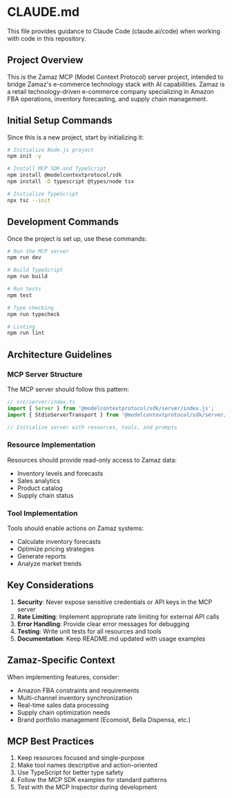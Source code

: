 # CLAUDE.md

This file provides guidance to Claude Code (claude.ai/code) when working with code in this repository.

## Project Overview

This is the Zamaz MCP (Model Context Protocol) server project, intended to bridge Zamaz's e-commerce technology stack with AI capabilities. Zamaz is a retail technology-driven e-commerce company specializing in Amazon FBA operations, inventory forecasting, and supply chain management.

## Initial Setup Commands

Since this is a new project, start by initializing it:

```bash
# Initialize Node.js project
npm init -y

# Install MCP SDK and TypeScript
npm install @modelcontextprotocol/sdk
npm install -D typescript @types/node tsx

# Initialize TypeScript
npx tsc --init
```

## Development Commands

Once the project is set up, use these commands:

```bash
# Run the MCP server
npm run dev

# Build TypeScript
npm run build

# Run tests
npm test

# Type checking
npm run typecheck

# Linting
npm run lint
```

## Architecture Guidelines

### MCP Server Structure

The MCP server should follow this pattern:

```typescript
// src/server/index.ts
import { Server } from '@modelcontextprotocol/sdk/server/index.js';
import { StdioServerTransport } from '@modelcontextprotocol/sdk/server/stdio.js';

// Initialize server with resources, tools, and prompts
```

### Resource Implementation

Resources should provide read-only access to Zamaz data:
- Inventory levels and forecasts
- Sales analytics
- Product catalog
- Supply chain status

### Tool Implementation

Tools should enable actions on Zamaz systems:
- Calculate inventory forecasts
- Optimize pricing strategies
- Generate reports
- Analyze market trends

## Key Considerations

1. **Security**: Never expose sensitive credentials or API keys in the MCP server
2. **Rate Limiting**: Implement appropriate rate limiting for external API calls
3. **Error Handling**: Provide clear error messages for debugging
4. **Testing**: Write unit tests for all resources and tools
5. **Documentation**: Keep README.md updated with usage examples

## Zamaz-Specific Context

When implementing features, consider:
- Amazon FBA constraints and requirements
- Multi-channel inventory synchronization
- Real-time sales data processing
- Supply chain optimization needs
- Brand portfolio management (Ecomoist, Bella Dispensa, etc.)

## MCP Best Practices

1. Keep resources focused and single-purpose
2. Make tool names descriptive and action-oriented
3. Use TypeScript for better type safety
4. Follow the MCP SDK examples for standard patterns
5. Test with the MCP Inspector during development
